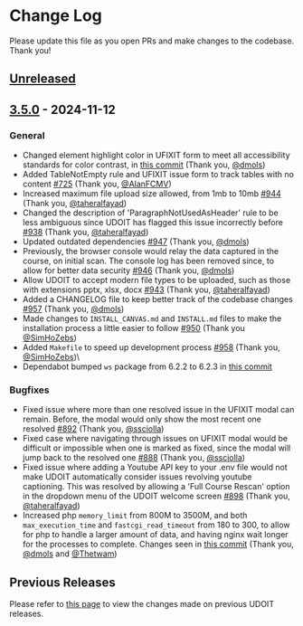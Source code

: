 # Change Log

Please update this file as you open PRs and make changes to the codebase. Thank you!
## [Unreleased](https://github.com/ucfopen/UDOIT/tree/dev)

## [3.5.0](https://github.com/ucfopen/UDOIT/compare/3.4.0...3.5.0) - 2024-11-12

### General

- Changed element highlight color in UFIXIT form to meet all accessibility standards for color contrast, in [this commit](https://github.com/ucfopen/UDOIT/commit/93f4bdd3b64be23392a0fc16a3df5b4f9f057217) (Thank you, [@dmols](https://github.com/dmols))
- Added TableNotEmpty rule and UFIXIT issue form to track tables with no content [#725](https://github.com/ucfopen/UDOIT/pull/725) (Thank you, [@AlanFCMV](https://github.com/alanfcmv))
- Increased maximum file upload size allowed, from 1mb to 10mb [#944](https://github.com/ucfopen/UDOIT/pull/944) (Thank you, [@taheralfayad](https://github.com/taheralfayad))
- Changed the description of 'ParagraphNotUsedAsHeader' rule to be less ambiguous since UDOIT has flagged this issue incorrectly before [#938](https://github.com/ucfopen/UDOIT/pull/938) (Thank you, [@taheralfayad](https://github.com/taheralfayad))
- Updated outdated dependencies [#947](https://github.com/ucfopen/UDOIT/pull/947) (Thank you, [@dmols](https://github.com/dmols))
- Previously, the browser console would relay the data captured in the course, on initial scan. The console log has been removed since, to allow for better data security [#946](https://github.com/ucfopen/UDOIT/pull/946) (Thank you, [@dmols](https://github.com/dmols))
- Allow UDOIT to accept modern file types to be uploaded, such as those with extensions pptx, xlsx, docx [#943](https://github.com/ucfopen/UDOIT/pull/943) (Thank you, [@taheralfayad](https://github.com/taheralfayad))
- Added a CHANGELOG file to keep better track of the codebase changes [#957](https://github.com/ucfopen/UDOIT/pull/957) (Thank you, [@dmols](https://github.com/dmols))
- Made changes to `INSTALL_CANVAS.md` and `INSTALL.md` files to make the installation process a little easier to follow [#950](https://github.com/ucfopen/UDOIT/pull/950) (Thank you [@SimHoZebs](https://github.com/SimHoZebs))
- Added `Makefile` to speed up development process [#958](https://github.com/ucfopen/UDOIT/pull/958) (Thank you, [@SimHoZebs](https://github.com/SimHoZebs))\
- Dependabot bumped `ws` package from 6.2.2 to 6.2.3 in [this commit](https://github.com/ucfopen/UDOIT/commit/2c6962f336e437f3bdffa42534f7235f01bd3c3a)

### Bugfixes

- Fixed issue where more than one resolved issue in the UFIXIT modal can remain. Before, the modal would only show the most recent one resolved [#892](https://github.com/ucfopen/UDOIT/pull/892) (Thank you, [@ssciolla](https://github.com/ssciolla))
- Fixed case where navigating through issues on UFIXIT modal would be difficult or impossible when one is marked as fixed, since the modal will jump back to the resolved one [#888](https://github.com/ucfopen/UDOIT/pull/888) (Thank you, [@ssciolla](https://github.com/ssciolla))
- Fixed issue where adding a Youtube API key to your .env file would not make UDOIT automatically consider issues revolving youtube captioning. This was resolved by allowing a 'Full Course Rescan' option in the dropdown menu of the UDOIT welcome screen [#898](https://github.com/ucfopen/UDOIT/pull/898) (Thank you, [@taheralfayad](https://github.com/taheralfayad))
- Increased php `memory_limit` from 800M to 3500M, and both `max_execution_time` and `fastcgi_read_timeout` from 180 to 300, to allow for php to handle a larger amount of data, and having nginx wait longer for the processes to complete. Changes seen in [this commit](https://github.com/ucfopen/UDOIT/commit/d6c71b59dc3a353fc3d18b048473e1e09bcef423) (Thank you, [@dmols](https://github.com/dmols) and [@Thetwam](https://github.com/Thetwam))

## Previous Releases
Please refer to [this page](https://github.com/ucfopen/UDOIT/releases) to view the changes made on previous UDOIT releases.
